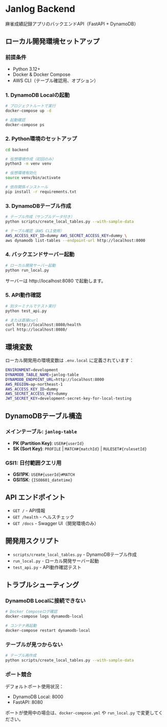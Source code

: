 # Janlog Backend

麻雀成績記録アプリのバックエンドAPI（FastAPI + DynamoDB）

## ローカル開発環境セットアップ

### 前提条件

- Python 3.12+
- Docker & Docker Compose
- AWS CLI（テーブル確認用、オプション）

### 1. DynamoDB Localの起動

```bash
# プロジェクトルートで実行
docker-compose up -d

# 起動確認
docker-compose ps
```

### 2. Python環境のセットアップ

```bash
cd backend

# 仮想環境作成（初回のみ）
python3 -m venv venv

# 仮想環境有効化
source venv/bin/activate

# 依存関係インストール
pip install -r requirements.txt
```

### 3. DynamoDBテーブル作成

```bash
# テーブル作成（サンプルデータ付き）
python scripts/create_local_tables.py --with-sample-data

# テーブル確認（AWS CLI使用）
AWS_ACCESS_KEY_ID=dummy AWS_SECRET_ACCESS_KEY=dummy \
aws dynamodb list-tables --endpoint-url http://localhost:8000
```

### 4. バックエンドサーバー起動

```bash
# ローカル開発サーバー起動
python run_local.py
```

サーバーは http://localhost:8080 で起動します。

### 5. API動作確認

```bash
# 別ターミナルでテスト実行
python test_api.py

# または直接curl
curl http://localhost:8080/health
curl http://localhost:8080/
```

## 環境変数

ローカル開発用の環境変数は `.env.local` に定義されています：

```bash
ENVIRONMENT=development
DYNAMODB_TABLE_NAME=janlog-table
DYNAMODB_ENDPOINT_URL=http://localhost:8000
AWS_REGION=ap-northeast-1
AWS_ACCESS_KEY_ID=dummy
AWS_SECRET_ACCESS_KEY=dummy
JWT_SECRET_KEY=development-secret-key-for-local-testing
```

## DynamoDBテーブル構造

### メインテーブル: `janlog-table`

- **PK (Partition Key)**: `USER#{userId}`
- **SK (Sort Key)**: `PROFILE` | `MATCH#{matchId}` | `RULESET#{rulesetId}`

### GSI1: 日付範囲クエリ用

- **GSI1PK**: `USER#{userId}#MATCH`
- **GSI1SK**: `{ISO8601_datetime}`

## API エンドポイント

- `GET /` - API情報
- `GET /health` - ヘルスチェック
- `GET /docs` - Swagger UI（開発環境のみ）

## 開発用スクリプト

- `scripts/create_local_tables.py` - DynamoDBテーブル作成
- `run_local.py` - ローカル開発サーバー起動
- `test_api.py` - API動作確認テスト

## トラブルシューティング

### DynamoDB Localに接続できない

```bash
# Docker Composeログ確認
docker-compose logs dynamodb-local

# コンテナ再起動
docker-compose restart dynamodb-local
```

### テーブルが見つからない

```bash
# テーブル再作成
python scripts/create_local_tables.py --with-sample-data
```

### ポート競合

デフォルトポート使用状況：
- DynamoDB Local: 8000
- FastAPI: 8080

ポートが使用中の場合は、`docker-compose.yml` や `run_local.py` で変更してください。